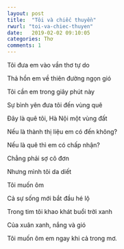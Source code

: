 ```yaml
---
layout: post
title:  "Tôi và chiếc thuyền"
rwurl: "toi-va-chiec-thuyen"
date:   2019-02-02 09:10:05
categories: Thơ
comments: 1
---
```

Tôi đưa em vào vần thơ tự do

Thả hồn em về thiên đường ngọn gió

Tôi cần em trong giây phút này

Sự bình yên đưa tôi đến vùng quê

Đây là quê tôi, Hà Nội một vùng đất

Nếu là thành thị liệu em có đến không?

Nếu là quê thì em có chấp nhận?

Chẳng phải sợ cô đơn

Nhưng mình tôi da diết

Tôi muốn ôm

Cả sự sống mới bắt đầu hé lộ

Trong tim tôi khao khát buổi trời xanh

Của xuân xanh, nắng và gió

Tôi muốn ôm em ngay khi cả trong mơ.